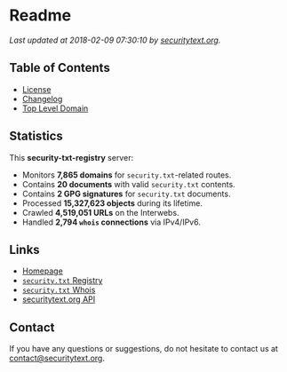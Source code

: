 # Readme

_Last updated at 2018-02-09 07:30:10 by [securitytext.org](https://securitytext.org)._

## Table of Contents

* [License](LICENSE.md)
* [Changelog](CHANGELOG.md)
* [Top Level Domain](TLD.md)

## Statistics

This **security-txt-registry** server:

* Monitors **7,865 domains** for `security.txt`-related routes.
* Contains **20 documents** with valid `security.txt` contents.
* Contains **2 GPG signatures** for `security.txt` documents.
* Processed **15,327,623 objects** during its lifetime.
* Crawled **4,519,051 URLs** on the Interwebs.
* Handled **2,794 `whois` connections** via IPv4/IPv6.

## Links

* [Homepage](https://securitytext.org)
* [`security.txt` Registry](https://registry.securitytext.org)
* [`security.txt` Whois](https://whois.securitytext.org)
* [securitytext.org API](https://registry.securitytext.org)

## Contact

If you have any questions or suggestions, do not hesitate to contact us at contact@securitytext.org.
